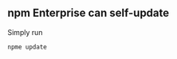 <!--
title: Updating
order: 7
-->

## npm Enterprise can self-update

Simply run

```bash
npme update
```
